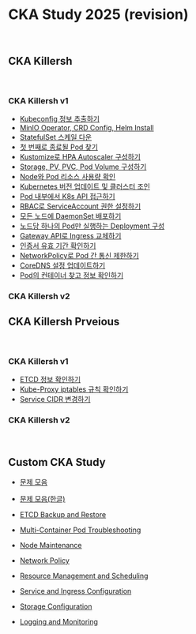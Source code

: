 # CKA Study 2025 (revision)

<br/>

## CKA Killersh

<br/>

### CKA Killersh v1
- [Kubeconfig 정보 추출하기](./killersh/kr/q1/README.md)
- [MinIO Operator, CRD Config, Helm Install](./killersh/kr/q2/README.md)
- [StatefulSet 스케일 다운](./killersh/kr/q3/README.md)
- [첫 번째로 종료될 Pod 찾기](./killersh/kr/q4/README.md)
- [Kustomize로 HPA Autoscaler 구성하기](./killersh/kr/q5/README.md)
- [Storage, PV, PVC, Pod Volume 구성하기](./killersh/kr/q6/README.md)
- [Node와 Pod 리소스 사용량 확인](./killersh/kr/q7/README.md)
- [Kubernetes 버전 업데이트 및 클러스터 조인](./killersh/kr/q8/README.md)
- [Pod 내부에서 K8s API 접근하기](./killersh/kr/q9/README.md)
- [RBAC로 ServiceAccount 권한 설정하기](./killersh/kr/q10/README.md)
- [모든 노드에 DaemonSet 배포하기](./killersh/kr/q11/README.md)
- [노드당 하나의 Pod만 실행하는 Deployment 구성](./killersh/kr/q12/README.md)
- [Gateway API로 Ingress 교체하기](./killersh/kr/q13/README.md)
- [인증서 유효 기간 확인하기](./killersh/kr/q14/README.md)
- [NetworkPolicy로 Pod 간 통신 제한하기](./killersh/kr/q15/README.md)
- [CoreDNS 설정 업데이트하기](./killersh/kr/q16/README.md)
- [Pod의 컨테이너 찾고 정보 확인하기](./killersh/kr/q17/README.md)

### CKA Killersh v2

## CKA Killersh Prveious

<br/>

### CKA Killersh v1
- [ETCD 정보 확인하기](./killersh/pr1/README.md)
- [Kube-Proxy iptables 규칙 확인하기](./killersh/pr2/README.md)
- [Service CIDR 변경하기](./killersh/pr3/README.md)

### CKA Killersh v2

<br/>


## Custom CKA Study
- [문제 모음](./custom-cka-study/README.md)
- [문제 모음(한글)](./custom-cka-study/README_KR.md)

- [ETCD Backup and Restore](./custom-cka-study/q1/README.md)
- [Multi-Container Pod Troubleshooting](./custom-cka-study/q2/README.md)
- [Node Maintenance](./custom-cka-study/q3/README.md)
- [Network Policy](./custom-cka-study/q4/README.md)
- [Resource Management and Scheduling](./custom-cka-study/q5/README.md)
- [Service and Ingress Configuration](./custom-cka-study/q6/README.md)
- [Storage Configuration](./custom-cka-study/q7/README.md)
- [Logging and Monitoring](./custom-cka-study/q8/README.md)

<br/>
